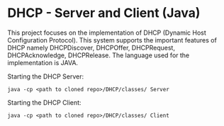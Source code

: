 # DHCP - Server and Client (Java)

This project focuses on the implementation of DHCP (Dynamic Host Configuration Protocol). This system supports the important features of DHCP namely DHCPDiscover, DHCPOffer, DHCPRequest, DHCPAcknowledge, DHCPRelease. The language used for the implementation is JAVA. 


Starting the DHCP Server:
```
java -cp <path to cloned repo>/DHCP/classes/ Server
```


Starting the DHCP Client:
```
java -cp <path to cloned repo>/DHCP/classes/ Client
```
